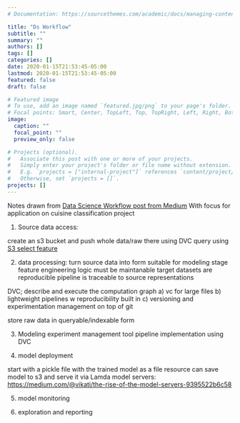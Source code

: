 ```yaml
---
# Documentation: https://sourcethemes.com/academic/docs/managing-content/

title: "Ds Workflow"
subtitle: ""
summary: ""
authors: []
tags: []
categories: []
date: 2020-01-15T21:53:45-05:00
lastmod: 2020-01-15T21:53:45-05:00
featured: false
draft: false

# Featured image
# To use, add an image named `featured.jpg/png` to your page's folder.
# Focal points: Smart, Center, TopLeft, Top, TopRight, Left, Right, BottomLeft, Bottom, BottomRight.
image:
  caption: ""
  focal_point: ""
  preview_only: false

# Projects (optional).
#   Associate this post with one or more of your projects.
#   Simply enter your project's folder or file name without extension.
#   E.g. `projects = ["internal-project"]` references `content/project/deep-learning/index.md`.
#   Otherwise, set `projects = []`.
projects: []
---
```


Notes drawn from [Data Science Workflow post from Medium](https://towardsdatascience.com/the-data-science-workflow-43859db0415)
With focus for application on cuisine classification project 

1) Source data access:

create an s3 bucket and push whole data/raw there using DVC
query using [S3 select feature](https://medium.com/@bobhaffner/aws-s3-select-retrieving-subsets-of-tabular-files-7df36cd2d230) 


2) data processing:
turn source data into form suitable for modeling stage 
feature engineering logic must be maintanable
target datasets are reproducible
pipeline is traceable to source representations 

DVC; describe and execute the computation graph 
a) vc for large files
b) lightweight pipelines w reproducibility built in 
c) versioning and experimentation management on top of git 

store raw data in queryable/indexable form 

3) Modeling 
experiment management tool 
pipeline implementation using DVC 

4) model deployment 

start with a pickle file with the trained model as a file resource 
can save model to s3 and serve it via Lamda
model servers: https://medium.com/@vikati/the-rise-of-the-model-servers-9395522b6c58


5) model monitoring 

6) exploration and reporting 
